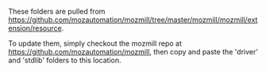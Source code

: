 These folders are pulled from https://github.com/mozautomation/mozmill/tree/master/mozmill/mozmill/extension/resource.

To update them, simply checkout the mozmill repo at https://github.com/mozautomation/mozmill, 
then copy and paste the 'driver' and 'stdlib' folders to this location. 
